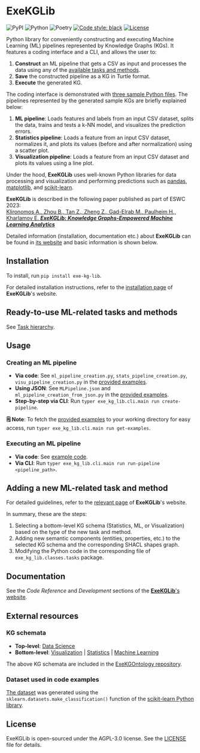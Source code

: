 # ExeKGLib

![PyPI](https://img.shields.io/pypi/v/exe-kg-lib)
![Python](https://img.shields.io/badge/python-v3.8+-blue.svg)
![Poetry](https://img.shields.io/badge/poetry-v1.2.2-blue)
[![Code style: black][black-badge]][black]
[![License](https://img.shields.io/badge/license-AGPL%203.0-blue)](https://www.gnu.org/licenses/agpl-3.0.en.html)

[//]: # (--8<-- [start:overview])
Python library for conveniently constructing and executing Machine Learning (ML) pipelines represented by Knowledge Graphs (KGs). It features a coding interface and a CLI, and allows the user to:

1. **Construct** an ML pipeline that gets a CSV as input and processes the data using any of the [available tasks and methods](https://github.com/boschresearch/ExeKGLib/tree/main/README.md#Ready-to-use-ML-related-tasks-and-methods).
2. **Save** the constructed pipeline as a KG in Turtle format.
3. **Execute** the generated KG.

The coding interface is demonstrated with [three sample Python files](https://github.com/boschresearch/ExeKGLib/tree/main/examples). The pipelines represented by the generated sample KGs are briefly explained below:

1. **ML pipeline**: Loads features and labels from an input CSV dataset, splits the data, trains and tests a k-NN model, and visualizes the prediction errors.
2. **Statistics pipeline**: Loads a feature from an input CSV dataset, normalizes it, and plots its values (before and after normalization) using a scatter plot.
3. **Visualization pipeline**: Loads a feature from an input CSV dataset and plots its values using a line plot.

Under the hood, **ExeKGLib** uses well-known Python libraries for data processing and visualization and performing predictions such as [pandas](https://pandas.pydata.org/), [matplotlib](https://matplotlib.org/), and [scikit-learn](https://scikit-learn.org/).

**ExeKGLib** is described in the following paper published as part of ESWC 2023: <br>[Klironomos A., Zhou B., Tan Z., Zheng Z., Gad-Elrab M., Paulheim H., Kharlamov E. _**ExeKGLib: Knowledge Graphs-Empowered Machine Learning Analytics**_](https://link.springer.com/chapter/10.1007/978-3-031-43458-7_23)

[//]: # (--8<-- [end:overview])

Detailed information (installation, documentation etc.) about **ExeKGLib** can be found in [its website](https://boschresearch.github.io/ExeKGLib/) and basic information is shown below.

## Installation

[//]: # (--8<-- [start:installation])
To install, run `pip install exe-kg-lib`.

[//]: # (--8<-- [end:installation])

For detailed installation instructions, refer to the [installation page](https://boschresearch.github.io/ExeKGLib/installation/) of **ExeKGLib**'s website.

## Ready-to-use ML-related tasks and methods

See [Task hierarchy](task_hierarchy.md).

</details>

## Usage

[//]: # (--8<-- [start:usage])
### Creating an ML pipeline

- **Via code**: See `ml_pipeline_creation.py`,  `stats_pipeline_creation.py`,  `visu_pipeline_creation.py` in the [provided examples](https://github.com/boschresearch/ExeKGLib/tree/main/examples).
- **Using JSON**: See `MLPipeline.json` and `ml_pipeline_creation_from_json.py` in the [provided examples](https://github.com/boschresearch/ExeKGLib/tree/main/examples).
- **Step-by-step via CLI**: Run `typer exe_kg_lib.cli.main run create-pipeline`.

**🗒️ Note**: To fetch the [provided examples](https://github.com/boschresearch/ExeKGLib/tree/main/examples) to your working directory for easy access, run `typer exe_kg_lib.cli.main run get-examples`.

### Executing an ML pipeline
- **Via code**: See [example code](https://github.com/boschresearch/ExeKGLib/blob/21e4df0e7de89c27748c8b61759652b7edf7d9b8/exe_kg_lib/cli/main.py#L28-L29).
- **Via CLI**: Run `typer exe_kg_lib.cli.main run run-pipeline <pipeline_path>`.

[//]: # (--8<-- [end:usage])

## Adding a new ML-related task and method

[//]: # (--8<-- [start:extending])
For detailed guidelines, refer to the [relevant page](https://boschresearch.github.io/ExeKGLib/adding-new-task-and-method/) of **ExeKGLib**'s website.

In summary, these are the steps:

1. Selecting a bottom-level KG schema (Statistics, ML, or Visualization) based on the type of the new task and method.
2. Adding new semantic components (entities, properties, etc.) to the selected KG schema and the corresponding SHACL shapes graph.
3. Modifying the Python code in the corresponding file of `exe_kg_lib.classes.tasks` package.

[//]: # (--8<-- [end:extending])

## Documentation
See the _Code Reference_ and _Development_ sections of the [**ExeKGLib**'s website](https://boschresearch.github.io/ExeKGLib/).

## External resources

[//]: # (--8<-- [start:externalresources])
### KG schemata

- **Top-level**: [Data Science](https://w3id.org/def/exekg-ds)
- **Bottom-level**: [Visualization](https://w3id.org/def/exekg-visu) | [Statistics](https://w3id.org/def/exekg-stats) | [Machine Learning](https://w3id.org/def/exekg-ml)

The above KG schemata are included in the [ExeKGOntology repository](https://github.com/nsai-uio/ExeKGOntology).

### Dataset used in code examples
[The dataset](https://github.com/boschresearch/ExeKGLib/tree/main/examples/data/dummy_data.csv) was generated using the `sklearn.datasets.make_classification()` function of the [scikit-learn Python library](https://scikit-learn.org/).

[//]: # (--8<-- [end:externalresources])

## License

ExeKGLib is open-sourced under the AGPL-3.0 license. See the
[LICENSE](LICENSE.md) file for details.

<!-- URLs -->
[black-badge]: https://img.shields.io/badge/code%20style-black-000000.svg
[black]: https://github.com/psf/black
[ci-badge]: https://github.com/boschresearch/ExeKGLib/actions/workflows/ci.yaml/badge.svg
[ci]: https://github.com/boschresearch/ExeKGLib/actions/workflows/ci.yaml
[docs-badge]: https://img.shields.io/badge/docs-gh--pages-inactive
[docs]: https://github.com/boschresearch/ExeKGLib/tree/gh-pages
[license-badge]: https://img.shields.io/badge/License-All%20rights%20reserved-informational
[license-url]: https://pages.github.boschdevcloud.com/bcai-internal//latest/license
[pre-commit-badge]: https://img.shields.io/badge/pre--commit-enabled-brightgreen?logo=pre-commit&logoColor=white
[pre-commit]: https://github.com/pre-commit/pre-commit
